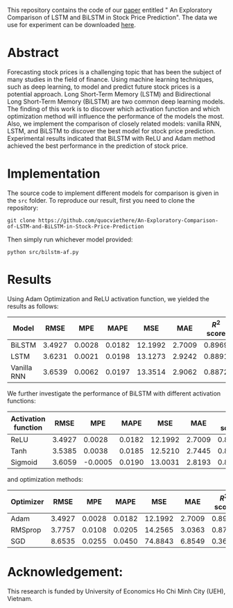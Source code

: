 This repository contains the code of our [paper](https://link.springer.com/chapter/10.1007/978-981-99-5166-6_35) entitled "
An Exploratory Comparison of LSTM and BiLSTM in Stock Price Prediction". The data we use for experiment can be downloaded [here](https://github.com/quocviethere/An-Exploratory-Comparison-of-LSTM-and-BiLSTM-in-Stock-Price-Prediction/data/AAPL.csv).

# Abstract
Forecasting stock prices is a challenging topic that has been the subject of many studies in the field of finance. Using machine learning techniques, such as deep learning, to model and predict future stock prices is a potential approach. Long Short-Term Memory (LSTM) and Bidirectional Long Short-Term Memory (BiLSTM) are two common deep learning models. The finding of this work is to discover which activation function and which optimization method will influence the performance of the models the most. Also, we implement the comparison of closely related models: vanilla RNN, LSTM, and BiLSTM to discover the best model for stock price prediction. Experimental results indicated that BiLSTM with ReLU and Adam method achieved the best performance in the prediction of stock price.

# Implementation

The source code to implement different models for comparison is given in the `src` folder. To reproduce our result, first you need to clone the repository:

```
git clone https://github.com/quocviethere/An-Exploratory-Comparison-of-LSTM-and-BiLSTM-in-Stock-Price-Prediction
```

Then simply run whichever model provided:

```
python src/bilstm-af.py
```

# Results

Using Adam Optimization and ReLU activation function, we yielded the results as follows:

| Model        | RMSE   | MPE    | MAPE   | MSE    | MAE    | $R^2$ score |
|--------------|--------|--------|--------|--------|--------|----------|
| BiLSTM       | 3.4927 | 0.0028 | 0.0182 | 12.1992 | 2.7009 | 0.8969   |
| LSTM         | 3.6231 | 0.0021 | 0.0198 | 13.1273 | 2.9242 | 0.8891   |
| Vanilla RNN  | 3.6539 | 0.0062 | 0.0197 | 13.3514 | 2.9062 | 0.8872   |


We further investigate the performance of BiLSTM with different activation functions:

|  Activation function   | RMSE   | MPE    | MAPE   | MSE    | MAE    | $R^2$ score |
|---------|--------|--------|--------|--------|--------|----------|
| ReLU    | 3.4927 | 0.0028 | 0.0182 | 12.1992 | 2.7009 | 0.8969   |
| Tanh    | 3.5385 | 0.0038 | 0.0185 | 12.5210 | 2.7445 | 0.8942   |
| Sigmoid | 3.6059 | -0.0005 | 0.0190 | 13.0031 | 2.8193 | 0.8901   |

and optimization methods:

| Optimizer | RMSE   | MPE     | MAPE   | MSE    | MAE    | $R^2$ score |
|----------|--------|--------|--------|--------|--------|----------|
| Adam     | 3.4927 | 0.0028 | 0.0182 | 12.1992 | 2.7009 | 0.8969   |
| RMSprop  | 3.7757 | 0.0108 | 0.0205 | 14.2565 | 3.0363 | 0.8795   |
| SGD      | 8.6535 | 0.0255 | 0.0450 | 74.8843 | 6.8549 | 0.3675   |


# Acknowledgement:
This research is funded by University of Economics Ho Chi Minh City (UEH), Vietnam.
